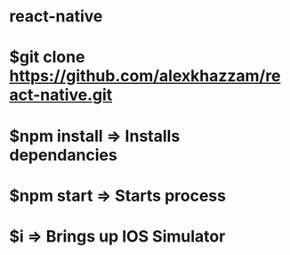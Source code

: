 # react-native

# $git clone https://github.com/alexkhazzam/react-native.git

# $npm install => Installs dependancies 

# $npm start => Starts process

# $i => Brings up IOS Simulator 
